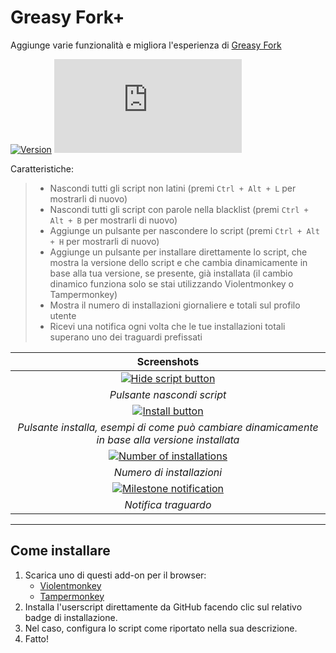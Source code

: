 # Greasy Fork+

Aggiunge varie funzionalità e migliora l'esperienza di [Greasy Fork](https://greasyfork.org/)

[![Version](https://img.shields.io/endpoint?url=https://runkit.io/ifelix18/userscript-version/branches/master/Userscripts/userscripts/meta/greasyfork-plus.meta.js&style=flat-square)](#greasy-fork)
[![Size](https://img.shields.io/github/size/iFelix18/Userscripts/userscripts/greasyfork-plus.user.js?style=flat-square)](#greasy-fork)

Caratteristiche:
>
>* Nascondi tutti gli script non latini (premi `Ctrl + Alt + L` per mostrarli di nuovo)
>* Nascondi tutti gli script con parole nella blacklist (premi `Ctrl + Alt + B` per mostrarli di nuovo)
>* Aggiunge un pulsante per nascondere lo script (premi `Ctrl + Alt + H` per mostrarli di nuovo)
>* Aggiunge un pulsante per installare direttamente lo script, che mostra la versione dello script e che cambia dinamicamente in base alla tua versione, se presente, già installata (il cambio dinamico funziona solo se stai utilizzando Violentmonkey o Tampermonkey)
>* Mostra il numero di installazioni giornaliere e totali sul profilo utente
>* Ricevi una notifica ogni volta che le tue installazioni totali superano uno dei traguardi prefissati

|                                              Screenshots                                              |
| :---------------------------------------------------------------------------------------------------: |
|   [![Hide script button](https://i.imgur.com/PFRM1SW.png "Pulsante nascondi script")](#greasy-fork)   |
|                                      *Pulsante nascondi script*                                       |
|        [![Install button](https://i.imgur.com/CO8wjFn.png "Pulsante installa")](#greasy-fork)         |
|    *Pulsante installa, esempi di come può cambiare dinamicamente in base alla versione installata*    |
| [![Number of installations](https://i.imgur.com/1DlTEZV.png "Numero di installazioni")](#greasy-fork) |
|                                       *Numero di installazioni*                                       |
|    [![Milestone notification](https://i.imgur.com/Q3wXatS.png "Notifica traguardo")](#greasy-fork)    |
|                                         *Notifica traguardo*                                          |

---

## Come installare

1. Scarica uno di questi add-on per il browser:
    * [Violentmonkey](https://violentmonkey.github.io/)
    * [Tampermonkey](https://www.tampermonkey.net/)
2. Installa l'userscript direttamente da GitHub facendo clic sul relativo badge di installazione.
3. Nel caso, configura lo script come riportato nella sua descrizione.
4. Fatto!
